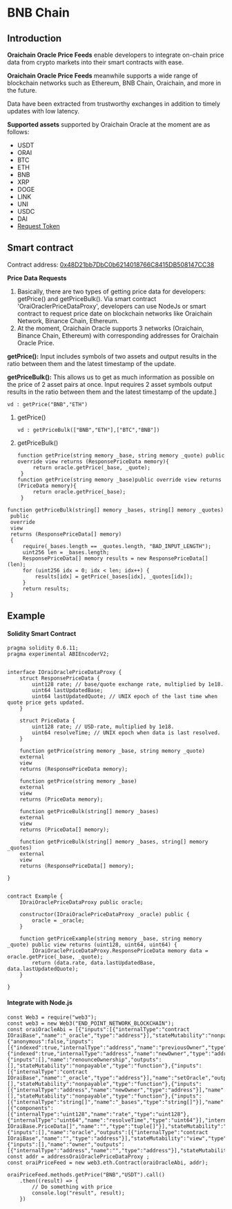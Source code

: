 # BNB Chain

## Introduction

**Oraichain Oracle Price Feeds** enable developers to integrate on-chain price data from crypto markets into their smart contracts with ease.

**Oraichain Oracle Price Feeds** meanwhile supports a wide range of blockchain networks such as Ethereum, BNB Chain, Oraichain, and more in the future.

Data have been extracted from trustworthy exchanges in addition to timely updates with low latency.

**Supported assets** supported by Oraichain Oracle at the moment are as follows:

* USDT
* ORAI
* BTC
* ETH
* BNB
* XRP
* DOGE
* LINK
* UNI
* USDC
* DAI
* [Request Token](https://orai.io)

## Smart contract

Contract address: [0x48D21bb7DbC0b6214018766C8415DB508147CC38](https://testnet.bscscan.com/address/0x48D21bb7DbC0b6214018766C8415DB508147CC38#readContract)

**Price Data Requests**

1. Basically, there are two types of getting price data for developers: getPrice() and getPriceBulk(). Via smart contract 'OraiOraclerPriceDataProxy', developers can use NodeJs or smart contract to request price date on blockchain networks like Oraichain Network, Binance Chain, Ethereum.
2. At the moment, Oraichain Oracle supports 3 networks (Oraichain, Binance Chain, Ethereum) with corresponding addresses for Oraichain Oracle Price.

**getPrice():** Input includes symbols of two assets and output results in the ratio between them and the latest timestamp of the update.

**getPriceBulk():** This allows us to get as much information as possible on the price of 2 asset pairs at once. Input requires 2 asset symbols output results in the ratio between them and the latest timestamp of the update.]

```
vd : getPrice("BNB","ETH")
```

1.  getPrice()

    ```
    vd : getPriceBulk(["BNB","ETH"],["BTC","BNB"])
    ```
2.  getPriceBulk()

    ```
    function getPrice(string memory _base, string memory _quote) public override view returns (ResponsePriceData memory){
         return oracle.getPrice(_base, _quote);
     }
    function getPrice(string memory _base)public override view returns (PriceData memory){
         return oracle.getPrice(_base);
     }
    ```

```
function getPriceBulk(string[] memory _bases, string[] memory _quotes)
 public
 override
 view
 returns (ResponsePriceData[] memory)
 {
     require(_bases.length == _quotes.length, "BAD_INPUT_LENGTH");
     uint256 len = _bases.length;
     ResponsePriceData[] memory results = new ResponsePriceData[](len);
     for (uint256 idx = 0; idx < len; idx++) {
         results[idx] = getPrice(_bases[idx], _quotes[idx]);
     }
     return results;
 }
```

## Example

#### Solidity Smart Contract <a href="#solidity-smart-contract" id="solidity-smart-contract"></a>

```
pragma solidity 0.6.11;
pragma experimental ABIEncoderV2;


interface IOraiOraclePriceDataProxy {
    struct ResponsePriceData {
        uint128 rate; // base/quote exchange rate, multiplied by 1e18.
        uint64 lastUpdatedBase;
        uint64 lastUpdatedQuote; // UNIX epoch of the last time when quote price gets updated.
    }

    struct PriceData {
        uint128 rate; // USD-rate, multiplied by 1e18.
        uint64 resolveTime; // UNIX epoch when data is last resolved.
    }

    function getPrice(string memory _base, string memory _quote)
    external
    view
    returns (ResponsePriceData memory);

    function getPrice(string memory _base)
    external
    view
    returns (PriceData memory);

    function getPriceBulk(string[] memory _bases)
    external
    view
    returns (PriceData[] memory);

    function getPriceBulk(string[] memory _bases, string[] memory _quotes)
    external
    view
    returns (ResponsePriceData[] memory);

}


contract Example {
    IOraiOraclePriceDataProxy public oracle;

    constructor(IOraiOraclePriceDataProxy _oracle) public {
        oracle = _oracle;
    }

    function getPriceExample(string memory _base, string memory _quote) public view returns (uint128, uint64, uint64) {
        IOraiOraclePriceDataProxy.ResponsePriceData memory data = oracle.getPrice(_base, _quote);
        return (data.rate, data.lastUpdatedBase, data.lastUpdatedQuote);
    }

}
```

#### Integrate with Node.js

```
const Web3 = require("web3");
const web3 = new Web3("END_POINT_NETWORK_BLOCKCHAIN");
const oraiOracleAbi = [{"inputs":[{"internalType":"contract IOraiBase","name":"_oracle","type":"address"}],"stateMutability":"nonpayable","type":"constructor"},{"anonymous":false,"inputs":[{"indexed":true,"internalType":"address","name":"previousOwner","type":"address"},{"indexed":true,"internalType":"address","name":"newOwner","type":"address"}],"name":"OwnershipTransferred","type":"event"},{"inputs":[],"name":"renounceOwnership","outputs":[],"stateMutability":"nonpayable","type":"function"},{"inputs":[{"internalType":"contract IOraiBase","name":"_oracle","type":"address"}],"name":"setOracle","outputs":[],"stateMutability":"nonpayable","type":"function"},{"inputs":[{"internalType":"address","name":"newOwner","type":"address"}],"name":"transferOwnership","outputs":[],"stateMutability":"nonpayable","type":"function"},{"inputs":[{"internalType":"string[]","name":"_bases","type":"string[]"}],"name":"getPriceBulk","outputs":[{"components":[{"internalType":"uint128","name":"rate","type":"uint128"},{"internalType":"uint64","name":"resolveTime","type":"uint64"}],"internalType":"struct IOraiBase.PriceData[]","name":"","type":"tuple[]"}],"stateMutability":"view","type":"function"},{"inputs":[],"name":"oracle","outputs":[{"internalType":"contract IOraiBase","name":"","type":"address"}],"stateMutability":"view","type":"function"},{"inputs":[],"name":"owner","outputs":[{"internalType":"address","name":"","type":"address"}],"stateMutability":"view","type":"function"}]
const addr = addressOraiOraclePriceDataProxy ;
const oraiPriceFeed = new web3.eth.Contract(oraiOracleAbi, addr);

oraiPriceFeed.methods.getPrice("BNB","USDT").call()
    .then((result) => {
        // Do something with price
        console.log("result", result);
    })
```
